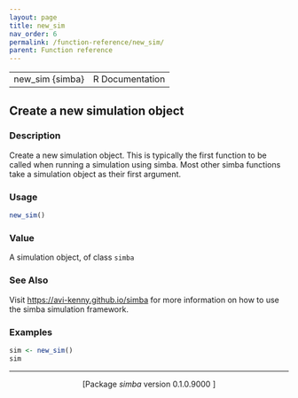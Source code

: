 ```yaml
---
layout: page
title: new_sim 
nav_order: 6 
permalink: /function-reference/new_sim/
parent: Function reference
---
```



<table width="100%" summary="page for new_sim {simba}"><tr><td>new_sim {simba}</td><td style="text-align: right;">R Documentation</td></tr></table>

<h2>Create a new simulation object</h2>

<h3>Description</h3>

<p>Create a new simulation object. This is typically the first
function to be called when running a simulation using <span class="pkg">simba</span>. Most
other <span class="pkg">simba</span> functions take a simulation object as their first
argument.
</p>


<h3>Usage</h3>

```R
new_sim()
```


<h3>Value</h3>

<p>A simulation object, of class <span style='font-family:&quot;SFMono-Regular&quot;,Menlo,Consolas,Monospace; font-size:0.85em'>simba</span>
</p>


<h3>See Also</h3>

<p>Visit <a href="https://avi-kenny.github.io/simba">https://avi-kenny.github.io/simba</a> for more information on how to
use the <span class="pkg">simba</span> simulation framework.
</p>


<h3>Examples</h3>

```R
sim <- new_sim()
sim
```

<hr /><div style="text-align: center;">[Package <em>simba</em> version 0.1.0.9000 ]</div>
